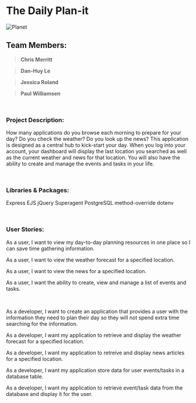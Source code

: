 # The Daily Plan-it

![Planet](https://images.unsplash.com/photo-1454789548928-9efd52dc4031?ixlib=rb-1.2.1&ixid=eyJhcHBfaWQiOjEyMDd9&auto=format&fit=crop&w=600&q=80)

## Team Members:
 
>**Chris Merritt**

>**Dan-Huy Le**

>**Jessica Roland**

>**Paul Williamsen**

<br/>

### Project Description:

How many applications do you browse each morning to prepare for your day? Do you check the weather? Do you look up the news? This application is designed as a central hub to kick-start your day. When you log into your account, your dashboard will display the last location you searched as well as the current weather and news for that location. You will also have the ability to create and manage the events and tasks in your life.

<br/>

### Libraries & Packages:  

Express
EJS
jQuery
Superagent
PostgreSQL
method-override
dotenv

<br/>

### User Stories:


As a user, I want to view my day-to-day planning resources in one place so I can save time gathering information.  

As a user, I want to view the weather forecast for a specified location.

As a user, I want to view the news for a specified location.

As a user, I want the ability to create, view and manage a list of events and tasks. 

<br/>

As a developer, I want to create an application that provides a user with the information they need to plan their day so they will not spend extra time searching for the information.

As a developer, I want my application to retrieve and display the weather forecast for a specified location.

As a developer, I want my application to retreive and display news articles for a specified location.

As a developer, I want my application store data for user events/tasks in a database table.

As a developer, I want my application to retrieve event/task data from the database and display it for the user.

